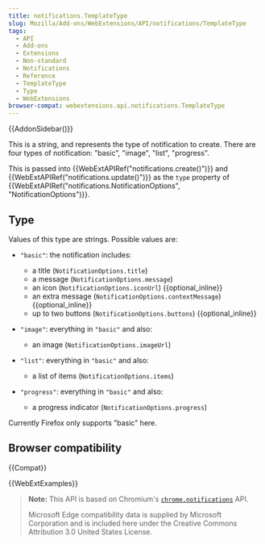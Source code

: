 ```yaml
---
title: notifications.TemplateType
slug: Mozilla/Add-ons/WebExtensions/API/notifications/TemplateType
tags:
  - API
  - Add-ons
  - Extensions
  - Non-standard
  - Notifications
  - Reference
  - TemplateType
  - Type
  - WebExtensions
browser-compat: webextensions.api.notifications.TemplateType
---
```

{{AddonSidebar()}}

This is a string, and represents the type of notification to create. There are four types of notification: "basic", "image", "list", "progress".

This is passed into {{WebExtAPIRef("notifications.create()")}} and {{WebExtAPIRef("notifications.update()")}} as the `type` property of {{WebExtAPIRef("notifications.NotificationOptions", "NotificationOptions")}}.

## Type

Values of this type are strings. Possible values are:

- `"basic"`: the notification includes:

  - a title (`NotificationOptions.title`)
  - a message (`NotificationOptions.message`)
  - an icon (`NotificationOptions.iconUrl`) {{optional_inline}}
  - an extra message (`NotificationOptions.contextMessage`) {{optional_inline}}
  - up to two buttons (`NotificationOptions.buttons`) {{optional_inline}}

- `"image"`: everything in `"basic"` and also:

  - an image (`NotificationOptions.imageUrl`)

- `"list"`: everything in `"basic"` and also:

  - a list of items (`NotificationOptions.items`)

- `"progress"`: everything in `"basic"` and also:

  - a progress indicator (`NotificationOptions.progress`)

Currently Firefox only supports "basic" here.

## Browser compatibility

{{Compat}}

{{WebExtExamples}}

> **Note:** This API is based on Chromium's [`chrome.notifications`](https://developer.chrome.com/docs/extensions/reference/notifications/) API.
>
> Microsoft Edge compatibility data is supplied by Microsoft Corporation and is included here under the Creative Commons Attribution 3.0 United States License.
